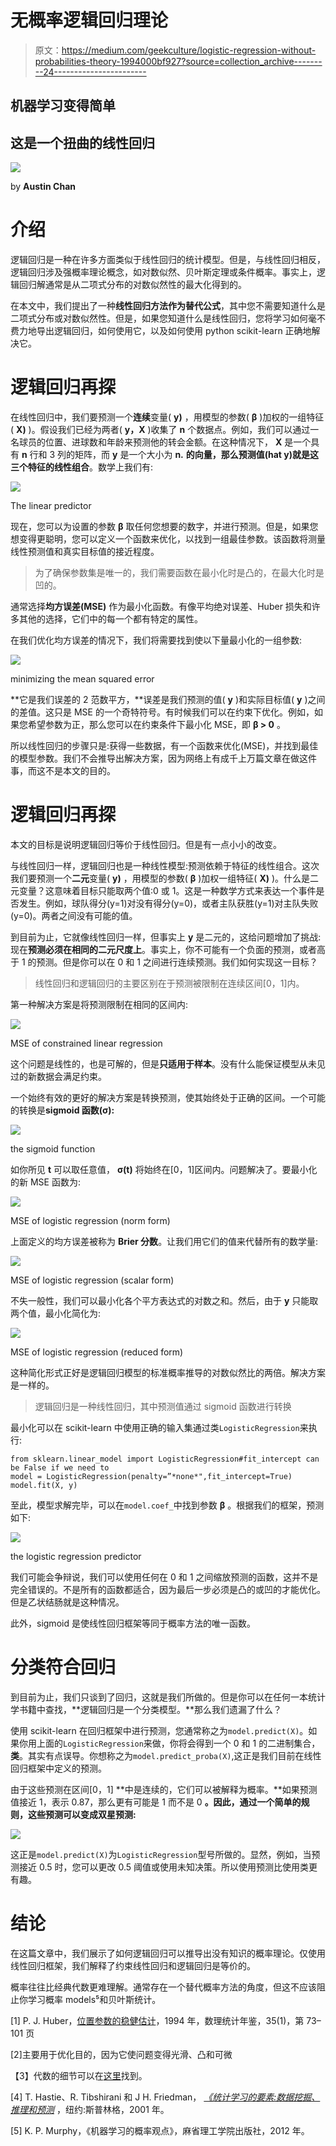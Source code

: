 # 无概率逻辑回归理论

> 原文：<https://medium.com/geekculture/logistic-regression-without-probabilities-theory-1994000bf927?source=collection_archive---------24----------------------->

## 机器学习变得简单

## 这是一个扭曲的线性回归

![](img/93690763ee5289e8df67a1aa93ed59c8.png)

by **Austin Chan**

# 介绍

逻辑回归是一种在许多方面类似于线性回归的统计模型。但是，与线性回归相反，逻辑回归涉及强概率理论概念，如对数似然、贝叶斯定理或条件概率。事实上，逻辑回归解通常是从二项式分布的对数似然性的最大化得到的。

在本文中，我们提出了一种**线性回归方法作为替代公式**，其中您不需要知道什么是二项式分布或对数似然性。但是，如果您知道什么是线性回归，您将学习如何毫不费力地导出逻辑回归，如何使用它，以及如何使用 python scikit-learn 正确地解决它。

# 逻辑回归再探

在线性回归中，我们要预测一个**连续**变量( **y)** ，用模型的参数( **β** )加权的一组特征( **X)** )。假设我们已经为两者( **y，X** )收集了 **n** 个数据点。例如，我们可以通过一名球员的位置、进球数和年龄来预测他的转会金额。在这种情况下， **X** 是一个具有 **n** 行和 3 列的矩阵，而 **y** 是一个大小为 **n.** **的向量，那么预测值(hat y)就是这三个特征的线性组合**。数学上我们有:

![](img/f8001a040d099ea1c9649a364c34d5c1.png)

The linear predictor

现在，您可以为设置的参数 **β** 取任何您想要的数字，并进行预测。但是，如果您想变得更聪明，您可以定义一个函数来优化，以找到一组最佳参数。该函数将测量线性预测值和真实目标值的接近程度。

> 为了确保参数集是唯一的，我们需要函数在最小化时是凸的，在最大化时是凹的。

通常选择**均方误差(MSE)** 作为最小化函数。有像平均绝对误差、Huber 损失和许多其他的选择，它们中的每一个都有特定的属性。

在我们优化均方误差的情况下，我们将需要找到使以下量最小化的一组参数:

![](img/80e25211cfc75cd66729e76ae28c1ff1.png)

minimizing the mean squared error

**它是我们误差的 2 范数平方，**误差是我们预测的值( **y** )和实际目标值( **y** )之间的差值。这只是 MSE 的一个奇特符号。有时候我们可以在约束下优化。例如，如果您希望参数为正，那么您可以在约束条件下最小化 MSE，即 **β > 0** 。

所以线性回归的步骤只是:获得一些数据，有一个函数来优化(MSE)，并找到最佳的模型参数。我们不会推导出解决方案，因为网络上有成千上万篇文章在做这件事，而这不是本文的目的。

# 逻辑回归再探

本文的目标是说明逻辑回归等价于线性回归。但是有一点小小的改变。

与线性回归一样，逻辑回归也是一种线性模型:预测依赖于特征的线性组合。这次我们要预测一个**二元**变量( **y)** ，用模型的参数( **β** )加权一组特征( **X)** )。什么是二元变量？这意味着目标只能取两个值:0 或 1。这是一种数学方式来表达一个事件是否发生。例如，球队得分(y=1)对没有得分(y=0)，或者主队获胜(y=1)对主队失败(y=0)。两者之间没有可能的值。

到目前为止，它就像线性回归一样，但事实上 **y** 是二元的，这给问题增加了挑战:现在**预测必须在相同的二元尺度上**。事实上，你不可能有一个负面的预测，或者高于 1 的预测。但是你可以在 0 和 1 之间进行连续预测。我们如何实现这一目标？

> 线性回归和逻辑回归的主要区别在于预测被限制在连续区间[0，1]内。

第一种解决方案是将预测限制在相同的区间内:

![](img/d45fe881f19594a739f34d7d0a500e58.png)

MSE of constrained linear regression

这个问题是线性的，也是可解的，但是**只适用于样本**。没有什么能保证模型从未见过的新数据会满足约束。

一个始终有效的更好的解决方案是转换预测，使其始终处于正确的区间。一个可能的转换是**sigmoid 函数(σ):**

![](img/d6bb4eb74d8ccb841f1462b22e1cd8c6.png)

the sigmoid function

如你所见 **t** 可以取任意值， **σ(t)** 将始终在[0，1]区间内。问题解决了。要最小化的新 MSE 函数为:

![](img/f3a6a8c222d07e05492f0da830f1961b.png)

MSE of logistic regression (norm form)

上面定义的均方误差被称为 **Brier 分数**。让我们用它们的值来代替所有的数学量:

![](img/dd7d4263d703d31911dbf5921082b044.png)

MSE of logistic regression (scalar form)

不失一般性，我们可以最小化各个平方表达式的对数之和。然后，由于 **y** 只能取两个值，最小化简化为:

![](img/0e8c1f64b039c852bfe88477dce71a29.png)

MSE of logistic regression (reduced form)

这种简化形式正好是逻辑回归模型的标准概率推导的对数似然比的两倍。解决方案是一样的。

> 逻辑回归是一种线性回归，其中预测值通过 sigmoid 函数进行转换

最小化可以在 scikit-learn 中使用正确的输入集通过类`LogisticRegression`来执行:

```
from sklearn.linear_model import LogisticRegression#fit_intercept can be False if we need to
model = LogisticRegression(penalty=”*none*",fit_intercept=True) 
model.fit(X, y)
```

至此，模型求解完毕，可以在`model.coef_`中找到参数 **β** 。根据我们的框架，预测如下:

![](img/aeac70ab73f232ddbfb6b9fc9ed4c3f3.png)

the logistic regression predictor

我们可能会争辩说，我们可以使用任何在 0 和 1 之间缩放预测的函数，这并不是完全错误的。不是所有的函数都适合，因为最后一步必须是凸的或凹的才能优化。但是乙状结肠就是这种情况。

此外，sigmoid 是使线性回归框架等同于概率方法的唯一函数。

# 分类符合回归

到目前为止，我们只谈到了回归，这就是我们所做的。但是你可以在任何一本统计学书籍中查找，**逻辑回归是一个分类模型。**那么我们遗漏了什么？

使用 scikit-learn 在回归框架中进行预测，您通常称之为`model.predict(X)`。如果你用上面的`LogisticRegression`来做，你将会得到一个 0 和 1 的二进制集合，**类**。其实有点误导。你想称之为`model.predict_proba(X)`,这正是我们目前在线性回归框架中定义的预测。

由于这些预测在区间[0，1] **中是连续的，它们可以被解释为概率。**如果预测值接近 1，表示 0.87，那么更有可能是 1 而不是 0 **。因此，通过一个简单的规则，这些预测可以变成双星预测:**

![](img/079eb3efb27af7bbce0e9396e1e6bfd9.png)

这正是`model.predict(X)`为`LogisticRegression`型号所做的。显然，例如，当预测接近 0.5 时，您可以更改 0.5 阈值或使用未知决策。所以使用预测比使用类更有趣。

# 结论

在这篇文章中，我们展示了如何逻辑回归可以推导出没有知识的概率理论。仅使用线性回归框架，我们解释了约束线性回归和逻辑回归是等价的。

概率往往比经典代数更难理解。通常存在一个替代概率方法的角度，但这不应该阻止你学习概率 models⁵和贝叶斯统计。

[1] P. J. Huber，[位置参数的稳健估计](https://www.jstor.org/stable/2238020)，1994 年，数理统计年鉴，35(1)，第 73–101 页

[2]主要用于优化目的，因为它使问题变得光滑、凸和可微

【3】代数的细节可以在[这里](https://www.octosport.io/post/logistic-regression-revisited)找到。

[4] T. Hastie、R. Tibshirani 和 J H. Friedman， [*《统计学习的要素:数据挖掘、推理和预测*](https://web.stanford.edu/~hastie/ElemStatLearn/download.html) ，纽约:斯普林格，2001 年。

[5] K. P. Murphy，《机器学习的概率观点》，麻省理工学院出版社，2012 年。